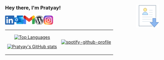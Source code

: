 <h3>
<a href="https://drive.google.com/file/d/1voc57Mj36z7oCB-uXZiQMC2vGS-MfYhk/view?usp=sharing">
  <img align="right" title="Download Resume" alt="Resume" width="75px" src="https://raw.githubusercontent.com/Arkeyve/arkeyve/main/assets/resume.png" />
</a>  Hey there, I'm Pratyay! 
  </h3>

<a href="https://www.linkedin.com/in/pratyay-amrit/">
  <img align="left" alt="LinkedIn" width="30px" src="https://raw.githubusercontent.com/Arkeyve/arkeyve/main/assets/linkedin.png" />
</a>
<a href="mailto:p.amrit@live.com">
  <img align="left" alt="Email" width="30px" src="https://raw.githubusercontent.com/Arkeyve/arkeyve/main/assets/outlook.svg" />
</a>
<a href="mailto:yay.amrit@gmail.com">
  <img align="left" alt="Email" width="37px" src="https://raw.githubusercontent.com/Arkeyve/arkeyve/main/assets/gmail.svg" />
</a>
<a href="https://arkeyve.wordpress.com/">
  <img align="left" alt="WordPress" width="30px" src="https://raw.githubusercontent.com/Arkeyve/arkeyve/main/assets/wordpress.png" />
</a>
<a href="https://www.instagram.com/arkeyve/">
  <img align="left" alt="Instagram" width="30px" src="https://raw.githubusercontent.com/Arkeyve/arkeyve/main/assets/instagram.png" />
</a>


<br />

#### 

##

<table align="center">
  <tr>
    <td align="center">

[![Top Languages](https://github-readme-stats.vercel.app/api/top-langs/?username=arkeyve&theme=dark&hide=jupyter%20notebook&layout=compact)](https://github.com/anuraghazra/github-readme-stats)

[![Pratyay's GitHub stats](https://github-readme-stats.vercel.app/api?username=arkeyve&show_icons=true&theme=dark&count_private=true)](https://github.com/anuraghazra/github-readme-stats)
    </td>
    <td>
      [![spotify-github-profile](https://spotify-github-profile.vercel.app/api/view?uid=r3mmvdzsfcpzu3cwky3jcnrl1&cover_image=true&theme=default)](https://github.com/kittinan/spotify-github-profile)
    </td>
  </tr>
 </table>

